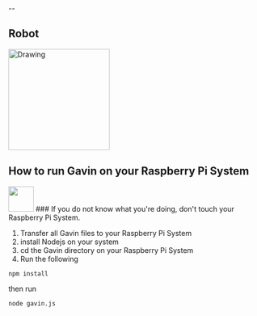 --

## Robot
<img src="http://d2kmb61w1swc5t.cloudfront.net/images/Actobotics_Kit-03.jpg" alt="Drawing" width="200" height="200"/>

## How to run Gavin on your Raspberry Pi System

<img src="http://www.iconarchive.com/download/i103481/paomedia/small-n-flat/sign-warning.ico" width="50" height="50"/>
### If you do not know what you're doing, don't touch your Raspberry Pi System.

1. Transfer all Gavin files to your Raspberry Pi System
2. install Nodejs on your system
3. cd the Gavin directory on your Raspberry Pi System
4.  Run the following
``` batchfile
npm install
```
then run
``` batchfile
node gavin.js
```
